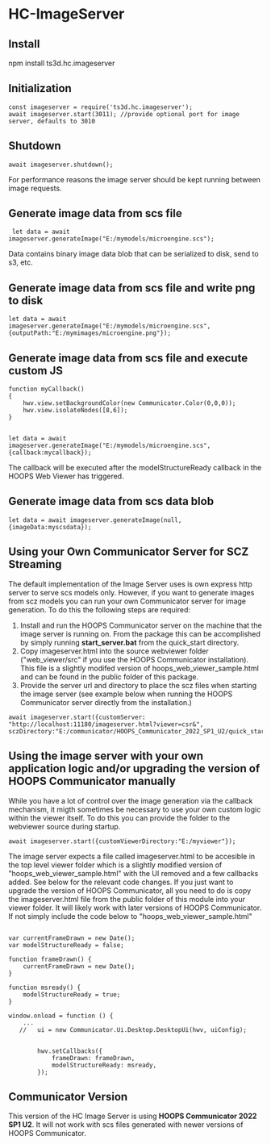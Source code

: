 # HC-ImageServer

## Install

npm install ts3d.hc.imageserver

## Initialization

```
const imageserver = require('ts3d.hc.imageserver');
await imageserver.start(3011); //provide optional port for image server, defaults to 3010
```


## Shutdown

```
await imageserver.shutdown();
```
For performance reasons the image server should be kept running between image requests.
## Generate image data from scs file
```
 let data = await imageserver.generateImage("E:/mymodels/microengine.scs");
```
Data contains binary image data blob that can be serialized to disk, send to s3, etc.



## Generate image data from scs file and write png to disk
```
let data = await imageserver.generateImage("E:/mymodels/microengine.scs",{outputPath:"E:/mymimages/microengine.png"});
```


## Generate image data from scs file and execute custom JS
```
function myCallback()
{
    hwv.view.setBackgroundColor(new Communicator.Color(0,0,0));
    hwv.view.isolateNodes([8,6]);
}


let data = await imageserver.generateImage("E:/mymodels/microengine.scs",{callback:mycallback});
```
The callback will be executed after the modelStructureReady callback in the HOOPS Web Viewer has triggered.



## Generate image data from scs data blob
```
let data = await imageserver.generateImage(null,{imageData:myscsdata});
```


## Using your Own Communicator Server for SCZ Streaming
The default implementation of the Image Server uses is own express http server to serve scs models only. However, if you want to generate images from scz models you can run your own Communicator server for image generation. To do this the following steps are required:

1.  Install and run the HOOPS Communicator server on the machine that the image server is running on. From the package this can be accomplished by simply running **start_server.bat** from the quick_start directory.
2.  Copy imageserver.html into the source webviewer folder ("web_viewer/src" if you use the HOOPS Communicator installation). This file is a slightly modifed version of hoops_web_viewer_sample.html and can be found in the public folder of this package.
3. Provide the server url and directory to place the scz files when starting the image server (see example below when running the HOOPS Communicator server directly from the installation.)

```
await imageserver.start({customServer: "http://localhost:11180/imageserver.html?viewer=csr&", sczDirectory:"E:/communicator/HOOPS_Communicator_2022_SP1_U2/quick_start/converted_models/user/sc_models"});
```

## Using the image server with your own application logic and/or upgrading the version of HOOPS Communicator manually
While you have a lot of control over the image generation via the callback mechanism, it migth sometimes be necessary to use your own custom logic within the viewer itself. To do this you can provide the folder to the webviewer source during startup.

```
await imageserver.start({customViewerDirectory:"E:/myviewer"});
```

The image server expects a file called imageserver.html to be accesible in the top level viewer folder which is a slightly modified version of "hoops_web_viewer_sample.html" with the UI removed and a few callbacks added. See below for the relevant code changes. If you just want to upgrade the version of HOOPS Communicator, all you need to do is copy the imageserver.html file from the public folder of this module into your viewer folder. It will likely work with later versions of HOOPS Communicator. If not simply include the code below to "hoops_web_viewer_sample.html"

```

var currentFrameDrawn = new Date();
var modelStructureReady = false;

function frameDrawn() {
    currentFrameDrawn = new Date();
}

function msready() {
    modelStructureReady = true;
}

window.onload = function () {
    ...
   //   ui = new Communicator.Ui.Desktop.DesktopUi(hwv, uiConfig);

                  
        hwv.setCallbacks({
            frameDrawn: frameDrawn,
            modelStructureReady: msready,
        });

```



## Communicator Version
This version of the HC Image Server is using **HOOPS Communicator 2022 SP1 U2**. It will not work with scs files generated with newer versions of HOOPS Communicator.

